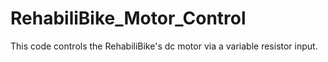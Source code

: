 RehabiliBike_Motor_Control
==========================

This code controls the RehabiliBike's dc motor via a variable resistor input.